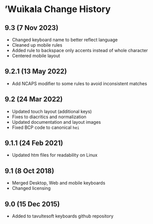 ’Wuìk̓ala Change History
============================
9.3 (7 Nov 2023)
-------------------
* Changed keyboard name to better reflect language
* Cleaned up mobile rules
* Added rule to backspace only accents instead of whole character
* Centered mobile layout

9.2.1 (13 May 2022)
-------------------
* Add NCAPS modifier to some rules to avoid inconsistent matches

9.2 (24 Mar 2022)
-------------------
* Updated touch layout (additional keys)
* Fixes to diacritics and normalization
* Updated documentation and layout images
* Fixed BCP code to canonical `hei`

9.1.1 (24 Feb 2021)
-------------------
* Updated htm files for readability on Linux

9.1 (8 Oct 2018)
-----------------
* Merged Desktop, Web and mobile keyboards
* Changed licensing

9.0 (15 Dec 2015)
-----------------

* Added to tavultesoft keyboards github repository
